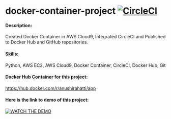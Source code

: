 # docker-container-project  [![CircleCI](https://circleci.com/gh/circleci/docker-container-project.svg?style=svg)](https://circleci.com/gh/circleci/docker-container-project)

#### Description:
Created Docker Container in AWS Cloud9, Integrated CircleCI and Published to Docker Hub and GitHub repositories.

#### Skills:
Python, AWS EC2, AWS Cloud9, Docker Container, CircleCI, Docker Hub, Git

#### Docker Hub Container for this project: 
https://hub.docker.com/r/anushirahatti/app


#### Here is the link to demo of this project:

[![WATCH THE DEMO](https://img.youtube.com/vi/mjsC_3o_irw/0.jpg)](https://www.youtube.com/watch?v=mjsC_3o_irw)
